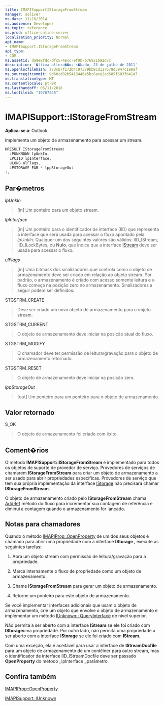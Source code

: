 ```yaml
---
title: IMAPISupportIStorageFromStream
manager: soliver
ms.date: 11/16/2014
ms.audience: Developer
ms.topic: reference
ms.prod: office-online-server
localization_priority: Normal
api_name:
- IMAPISupport.IStorageFromStream
api_type:
- COM
ms.assetid: da9e8fdc-dfc5-4ecc-9f9b-b76921b92d7c
description: '�ltima altera��o: s�bado, 23 de julho de 2011'
ms.openlocfilehash: a73c87f172b4c97379bb9cd117679d3947c188af
ms.sourcegitcommit: 9d60cd82b5413446e5bc8ace2cd689f683fb41a7
ms.translationtype: MT
ms.contentlocale: pt-BR
ms.lasthandoff: 06/11/2018
ms.locfileid: "19767245"
---
```

# <a name="imapisupportistoragefromstream"></a>IMAPISupport::IStorageFromStream

  
  
**Aplica-se a**: Outlook 
  
Implementa um objeto de armazenamento para acessar um stream.
  
```cpp
HRESULT IStorageFromStream(
  LPUNKNOWN lpUnkIn,
  LPCIID lpInterface,
  ULONG ulFlags,
  LPSTORAGE FAR * lppStorageOut
);
```

## <a name="parameters"></a>Par�metros

 _lpUnkIn_
  
> [in] Um ponteiro para um objeto stream.
    
 _lpInterface_
  
> [in] Um ponteiro para o identificador de interface (IID) que representa a interface que será usada para acessar o fluxo apontado pela _lpUnkIn_. Qualquer um dos seguintes valores são válidos: IID_IStream, IID_ILockBytes, ou **Nulo**, que indica que a interface [IStream](http://msdn.microsoft.com/en-us/library/aa380034%28VS.85%29.aspx) deve ser usada para acessar o fluxo. 
    
 _ulFlags_
  
> [in] Uma bitmask dos sinalizadores que controla como o objeto de armazenamento deve ser criado em relação ao objeto stream. Por padrão, o armazenamento é criado com acesso somente leitura e o fluxo começa na posição zero no armazenamento. Sinalizadores a seguir podem ser definidos:
    
STGSTRM_CREATE 
  
> Deve ser criado um novo objeto de armazenamento para o objeto stream.
    
STGSTRM_CURRENT 
  
> O objeto de armazenamento deve iniciar na posição atual do fluxo.
    
STGSTRM_MODIFY 
  
> O chamador deve ter permissão de leitura/gravação para o objeto de armazenamento retornado.
    
STGSTRM_RESET 
  
> O objeto de armazenamento deve iniciar na posição zero.
    
 _lppStorageOut_
  
> [out] Um ponteiro para um ponteiro para o objeto de armazenamento.
    
## <a name="return-value"></a>Valor retornado

S_OK 
  
> O objeto de armazenamento foi criado com êxito.
    
## <a name="remarks"></a>Coment�rios

O método **IMAPISupport::IStorageFromStream** é implementado para todos os objetos de suporte de provedor de serviço. Provedores de serviços de chamarem **IStorageFromStream** para criar um objeto de armazenamento a ser usado para abrir propriedades específicas. Provedores de serviço que tem sua própria implementação da interface [IStorage](http://msdn.microsoft.com/en-us/library/aa380015%28VS.85%29.aspx) não precisará chamar **IStorageFromStream**. 
  
O objeto de armazenamento criado pelo **IStorageFromStream** chama [AddRef](http://msdn.microsoft.com/en-us/library/ms691379%28v=VS.85%29.aspx) método do fluxo para incrementar sua contagem de referência e diminui a contagem quando o armazenamento for lançado. 
  
## <a name="notes-to-callers"></a>Notas para chamadores

Quando o método [IMAPIProp::OpenProperty](imapiprop-openproperty.md) de um dos seus objetos é chamado para abrir uma propriedade com a interface **IStorage** , execute as seguintes tarefas: 
  
1. Abra um objeto stream com permissão de leitura/gravação para a propriedade.
    
2. Marca internamente o fluxo de propriedade como um objeto de armazenamento.
    
3. Chame **IStorageFromStream** para gerar um objeto de armazenamento. 
    
4. Retorne um ponteiro para este objeto de armazenamento.
    
Se você implementar interfaces adicionais que usam o objeto de armazenamento, crie um objeto que envolve o objeto de armazenamento e implementar um método [IUnknown:: QueryInterface](http://msdn.microsoft.com/en-us/library/ms682521%28v=VS.85%29.aspx) de nível superior. 
  
Não permita a ser aberto com a interface **IStream** se ele foi criado com **IStorage**uma propriedade. Por outro lado, não permita uma propriedade a ser aberto com a interface **IStorage** se ele foi criado com **IStream**. 
  
Com uma exceção, ela é aceitável para usar a interface de **IStreamDocfile** para um objeto de armazenamento de um contêiner para outro stream, mas o identificador de interface IID_IStreamDocfile deve ser passado **OpenProperty** do método _lpInterface _parâmetro. 
  
## <a name="see-also"></a>Confira também



[IMAPIProp::OpenProperty](imapiprop-openproperty.md)
  
[IMAPISupport: IUnknown](imapisupportiunknown.md)

